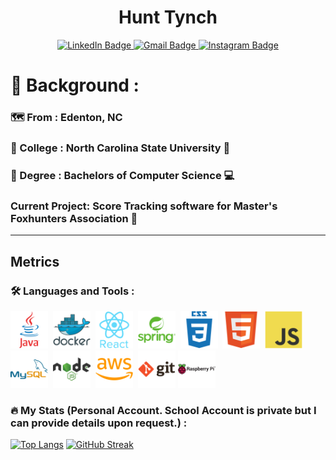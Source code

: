 <div align="center">
  <h1>Hunt Tynch</h1>
  <div id="badges">
    <a href="https://www.linkedin.com/in/hunt-tynch-02a8b8264">
      <img src="https://img.shields.io/badge/LinkedIn-blue?style=for-the-badge&logo=linkedin&logoColor=white" alt="LinkedIn Badge"/>
    </a>
    <a href="mailto:tynchhunt@gmail.com?">
      <img src="https://img.shields.io/badge/Gmail-red?style=for-the-badge&logo=gmail&logoColor=white" alt="Gmail Badge"/>
    </a>
    <a href="https://www.instagram.com/h.tynch04">
      <img src="https://img.shields.io/badge/Instagram-purple?style=for-the-badge&logo=instagram&logoColor=white" alt="Instagram Badge"/>
    </a>
  </div>
</div>

<div>
<h1>
   📖 Background :
</h1>
  <h3>
    🗺️ From : Edenton, NC 
  </h3>
  <h3>
    🏫 College : North Carolina State University 🐺
  </h3>
  <h3>
    📰 Degree : Bachelors of Computer Science 💻
  </h3>
  <h3>
    Current Project: Score Tracking software for Master's Foxhunters Association 🦊
  </h3>
</div>

  ---
  ## Metrics
  
  ### :hammer_and_wrench: Languages and Tools :
<div>
  <img src="https://github.com/devicons/devicon/blob/master/icons/java/java-original-wordmark.svg" title="Java" alt="Java" width="60" height="60"/>&nbsp;
  <img src="https://github.com/devicons/devicon/blob/master/icons/docker/docker-original-wordmark.svg" title="Docker" alt="Docker" width="60" height="60"/>&nbsp;
  <img src="https://github.com/devicons/devicon/blob/master/icons/react/react-original-wordmark.svg" title="React" alt="React" width="60" height="60"/>&nbsp;
  <img src="https://github.com/devicons/devicon/blob/master/icons/spring/spring-original-wordmark.svg" title="Spring" alt="Spring" width="60" height="60"/>&nbsp;
  <img src="https://github.com/devicons/devicon/blob/master/icons/css3/css3-plain-wordmark.svg"  title="CSS3" alt="CSS" width="60" height="60"/>&nbsp;
  <img src="https://github.com/devicons/devicon/blob/master/icons/html5/html5-original.svg" title="HTML5" alt="HTML" width="60" height="60"/>&nbsp;
  <img src="https://github.com/devicons/devicon/blob/master/icons/javascript/javascript-original.svg" title="JavaScript" alt="JavaScript" width="60" height="60"/>&nbsp;
  <img src="https://github.com/devicons/devicon/blob/master/icons/mysql/mysql-original-wordmark.svg" title="MySQL"  alt="MySQL" width="60" height="60"/>&nbsp;
  <img src="https://github.com/devicons/devicon/blob/master/icons/nodejs/nodejs-original-wordmark.svg" title="NodeJS" alt="NodeJS" width="60" height="60"/>&nbsp;
  <img src="https://github.com/devicons/devicon/blob/master/icons/amazonwebservices/amazonwebservices-plain-wordmark.svg" title="AWS" alt="AWS" width="60" height="60"/>&nbsp;
  <img src="https://github.com/devicons/devicon/blob/master/icons/git/git-original-wordmark.svg" title="Git" **alt="Git" width="60" height="60"/>
  <img src="https://github.com/devicons/devicon/blob/master/icons/raspberrypi/raspberrypi-original-wordmark.svg" title="RaspberryPi" **alt="RaspberryPi" width="60" height="60"/>
</div>

### :fire: My Stats (Personal Account. School Account is private but I can provide details upon request.) :
[![Top Langs](https://github-readme-stats.vercel.app/api/top-langs/?username=Hunt-Tynch&bg_color=90%2CADEBE1%2C4FA5FF&layout=donut-vertical&text_color=FEFF9C)](https://github.com/anuraghazra/github-readme-stats)
[![GitHub Streak](https://streak-stats.demolab.com?user=Hunt-Tynch&border_radius=0&background=90%2CADEBE1%2C002CEB&currStreakLabel=FEFF9C&ring=FEFF9C&fire=FEFF9C&border=ADADAD&stroke=FEFF9C)](https://git.io/streak-stats)





